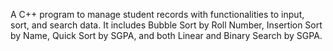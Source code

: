 A C++ program to manage student records with functionalities to input, sort, and search data. It includes Bubble Sort by Roll Number, Insertion Sort by Name, Quick Sort by SGPA, and both Linear and Binary Search by SGPA.
